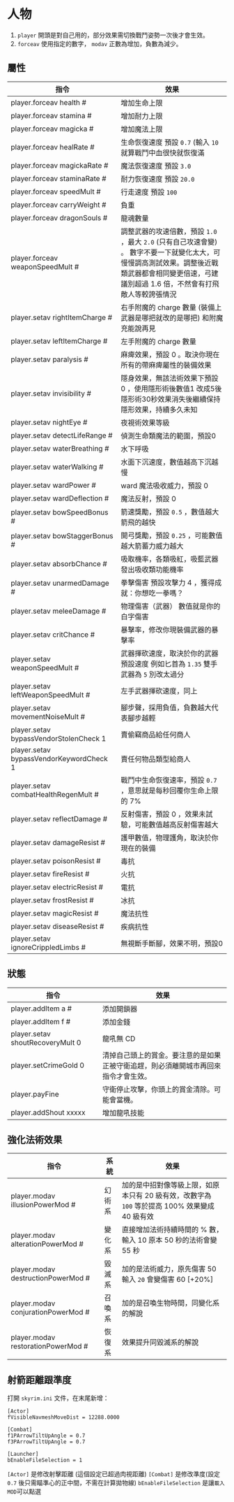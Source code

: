 # 人物

1. `player` 開頭是對自己用的，部分效果需切換戰鬥姿勢一次後才會生效。
2. `forceav` 使用指定的數字， `modav` 正數為增加，負數為減少。

## 屬性

指令|效果
---|--- 
player.forceav health # | 增加生命上限
player.forceav stamina # | 增加耐力上限
player.forceav magicka # | 增加魔法上限
player.forceav healRate # | 生命恢復速度  預設 `0.7` (輸入 `10` 就算戰鬥中血很快就恢復滿 
player.forceav magickaRate # | 魔法恢復速度  預設 `3.0`
player.forceav staminaRate # | 耐力恢復速度  預設 `20.0`
player.forceav speedMult  # | 行走速度  預設 `100`
player.forceav carryWeight # | 負重
player.forceav dragonSouls #  | 龍魂數量
player.forceav weaponSpeedMult # | 調整武器的攻速倍數，預設 `1.0` ，最大 `2.0` (只有自己攻速會變) 。 數字不要一下就變化太大，可慢慢調高測試效果。調整後近戰類武器都會相同變更倍速，弓建議別超過 1.6 倍，不然會有打飛敵人等較誇張情況
player.setav rightItemCharge # | 右手附魔的 charge 數量 (裝備上武器是哪把就改的是哪把) 和附魔充能說再見
player.setav leftItemCharge # | 左手附魔的 charge 數量
player.setav paralysis # | 麻痺效果，預設 0 。取決你現在所有的帶麻痺屬性的裝備效果
player.setav invisibility # | 隱身效果，無該法術效果下預設 0 ，使用隱形術後數值1 改成5後 隱形術30秒效果消失後繼續保持隱形效果，持續多久未知
player.setav nightEye # | 夜視術效果等級
player.setav detectLifeRange # | 偵測生命類魔法的範圍，預設0
player.setav waterBreathing # | 水下呼吸
player.setav waterWalking # | 水面下沉速度，數值越高下沉越慢
player.setav wardPower # | ward 魔法吸收威力，預設 0
player.setav wardDeflection # | 魔法反射，預設 0
player.setav bowSpeedBonus # | 箭速獎勵，預設 `0.5` ，數值越大箭飛的越快
player.setav bowStaggerBonus # | 開弓獎勵，預設 `0.25` ，可能數值越大箭蓄力威力越大
player.setav absorbChance # | 吸取機率，各類吸紅，吸藍武器發出吸收類功能機率
player.setav unarmedDamage # | 拳擊傷害 預設攻擊力 4 ，獲得成就：你想吃一拳嗎？
player.setav meleeDamage # | 物理傷害（武器） 數值就是你的白字傷害
player.setav critChance # | 暴擊率，修改你現裝備武器的暴擊率
player.setav weaponSpeedMult # | 武器揮砍速度，取決於你的武器預設速度 例如匕首為 `1.35` 雙手武器為 `5` 別改太過分
player.setav leftWeaponSpeedMult # | 左手武器揮砍速度，同上
player.setav movementNoiseMult # | 腳步聲，採用負值，負數越大代表腳步越輕
player.setav bypassVendorStolenCheck 1 | 賣偷竊商品給任何商人
player.setav bypassVendorKeywordCheck 1 | 賣任何物品類型給商人
player.setav combatHealthRegenMult # | 戰鬥中生命恢復速率，預設 `0.7` ，意思就是每秒回覆你生命上限的 7%
player.setav reflectDamage # | 反射傷害，預設 0 ，效果未試驗，可能數值越高反射傷害越大
player.setav damageResist # | 護甲數值，物理護角，取決於你現在的裝備
player.setav poisonResist # | 毒抗 
player.setav fireResist # | 火抗
player.setav electricResist # | 電抗
player.setav frostResist # | 冰抗
player.setav magicResist # | 魔法抗性
player.setav diseaseResist # | 疾病抗性
player.setav ignoreCrippledLimbs # | 無視斷手斷腳，效果不明，預設0 

## 狀態

指令|效果
---|---
player.addItem a # | 添加開鎖器
player.addItem f # | 添加金錢
player.setav shoutRecoveryMult 0  | 龍吼無 CD
player.setCrimeGold 0 | 清掉自己頭上的賞金。要注意的是如果正被守衛追趕，則必須離開城市再回來指令才會生效。
player.payFine | 守衛停止攻擊，你頭上的賞金清除。可能會當機。
player.addShout xxxxx | 增加龍吼技能

## 強化法術效果

指令 | 系統 | 效果
---|---|--- 
player.modav illusionPowerMod # | 幻術系 | 加的是中招對像等級上限，如原本只有 20 級有效，改數字為 `100` 等於提高 100% 效果變成 40 級有效
player.modav alterationPowerMod # | 變化系 | 直接增加法術持續時間的 % 數，輸入 10 原本 50 秒的法術會變 55 秒
player.modav destructionPowerMod # | 毀滅系 | 加的是法術威力，原先傷害 50 輸入 `20` 會變傷害 60 [+20%]
player.modav conjurationPowerMod # | 召喚系 | 加的是召喚生物時間，同變化系的解說
player.modav restorationPowerMod # | 恢復系 | 效果提升同毀滅系的解說

## 射箭距離跟準度

打開 `skyrim.ini` 文件，在末尾新增：

```
[Actor]
fVisibleNavmeshMoveDist = 12288.0000

[Combat]
f1PArrowTiltUpAngle = 0.7
f3PArrowTiltUpAngle = 0.7

[Launcher]
bEnableFileSelection = 1
```

`[Actor]` 是修改射擊距離 (這個設定已超過肉視距離)
`[Combat]` 是修改準度(設定 `0.7` 後只需瞄準心的正中間，不需在計算拋物線)
`bEnableFileSelection` 是讓`載入MOD`可以點選
